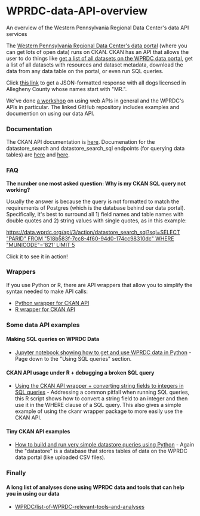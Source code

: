 # WPRDC-data-API-overview
An overview of the Western Pennsylvania Regional Data Center's data API services

The [Western Pennsylvania Regional Data Center's data portal](https://data.wprdc.org) (where you can get lots of open data)
 runs on CKAN. CKAN has an API that allows the user to do things like [get a list of all datasets on the WPRDC data portal](https://data.wprdc.org/api/3/action/package_list), get a list of all datasets with resources and dataset metadata, download the data from any data table on the portal, or even run SQL queries.

Click [this link](https://data.wprdc.org/api/3/action/datastore_search_sql?sql=SELECT%20*%20from%20%2237b11f07-361f-442a-966e-fbdc5eef0840%22%20WHERE%20%22DogName%22%20LIKE%20%27MR.%%27) to get a JSON-formatted response with all dogs licensed in Allegheny County whose names start with "MR.".

We've done [a workshop](https://github.com/WPRDC/api-training) on using web APIs in general and the WPRDC's APIs in particular. The linked GitHub repository includes examples and documention on using our data API.

### Documentation
The CKAN API documentation is [here](https://docs.ckan.org/en/2.7/api/index.html). Documenation for the datastore_search and datastore_search_sql endpoints (for querying data tables) are [here](https://docs.ckan.org/en/2.7/maintaining/datastore.html#ckanext.datastore.logic.action.datastore_search) and [here](https://docs.ckan.org/en/2.7/maintaining/datastore.html#ckanext.datastore.logic.action.datastore_search_sql). 

### FAQ
**The number one most asked question: Why is my CKAN SQL query not working?**

Usually the answer is because the query is not formatted to match the requirements of Postgres (which is the database behind our data portal). Specifically, it's best to surround all 1) field names and table names with double quotes and 2) string values with single quotes, as in this example:

[https://data.wprdc.org/api/3/action/datastore_search_sql?sql=SELECT "PARID" FROM "518b583f-7cc8-4f60-94d0-174cc98310dc" WHERE "MUNICODE"='821' LIMIT 5](https://data.wprdc.org/api/3/action/datastore_search_sql?sql=SELECT%20%22PARID%22%20FROM%20%22518b583f-7cc8-4f60-94d0-174cc98310dc%22%20WHERE%20%22MUNICODE%22=%27821%27%20LIMIT%205)

Click it to see it in action!

### Wrappers
If you use Python or R, there are API wrappers that allow you to simplify the syntax needed to make API calls:
  * [Python wrapper for CKAN API](https://github.com/ckan/ckanapi)
  * [R wrapper for CKAN API](https://github.com/ropensci/ckanr)


### Some data API examples
#### Making SQL queries on WPRDC Data
- [Jupyter notebook showing how to get and use WPRDC data in Python](https://github.com/WPRDC/Jupyter-notebooks-by-dataset/blob/master/Crash-Data-Analysis.ipynb) - Page down to the "Using SQL queries" section.
#### CKAN API usage under R + debugging a broken SQL query
- [Using the CKAN API wrapper + converting string fields to integers in SQL queries](https://gist.github.com/drw/3fa37a32dcb49d42820347b8b735bec3) - Addressing a common pitfall when running SQL queries, this R script shows how to convert a string field to an integer and then use it in the WHERE clause of a SQL query. This also gives a simple example of using the ckanr wrapper package to more easily use the CKAN API.
#### Tiny CKAN API examples
- [How to build and run very simple datastore queries using Python](https://github.com/WPRDC/api-workshop/blob/master/Tiny_Examples.ipynb) - Again the "datastore" is a database that stores tables of data on the WPRDC data portal (like uploaded CSV files). 

### Finally
#### A long list of analyses done using WPRDC data and tools that can help you in using our data
- [WPRDC/list-of-WPRDC-relevant-tools-and-analyses](https://github.com/WPRDC/list-of-WPRDC-relevant-tools-and-analyses)
